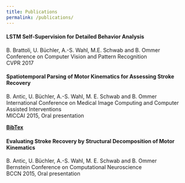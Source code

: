 ```yaml
---
title: Publications
permalink: /publications/
---
```


<div class="publication-list">
  <h4>LSTM Self-Supervision for Detailed Behavior Analysis</h4>
  <p>B. Brattoli, U. Büchler, A.-S. Wahl, M.E. Schwab and B. Ommer<br />
  Conference on Computer Vision and Pattern Recognition<br />
  CVPR 2017</p>
</div>

<div class="publication-list">
  <h4>Spatiotemporal Parsing of Motor Kinematics for Assessing Stroke Recovery</h4>
  <p>B. Antic, U. Büchler, A.-S. Wahl, M. E. Schwab and B. Ommer<br />
  International Conference on Medical Image Computing and Computer Assisted Interventions<br/>
  MICCAI 2015, Oral presentation</p>
  <a type="button" href="https://hci.iwr.uni-heidelberg.de/sites/default/files/publications/files/471273262/antic_ommer_miccai15.pdf">
    <i class="fa fa-file-o"></i>
  </a>
   <a type="button" href="/bibtex/miccai15.md" target="_blank">
   <b>BibTex</b>
  </a>
</div>

<div class="publication-list">
  <h4>Evaluating Stroke Recovery by Structural Decomposition of Motor Kinematics</h4>
  <p>B. Antic, U. Büchler, A.-S. Wahl, M. E. Schwab and B. Ommer<br />
  Bernstein Conference on Computational Neuroscience<br />
  BCCN 2015, Oral presentation</p>
</div>
